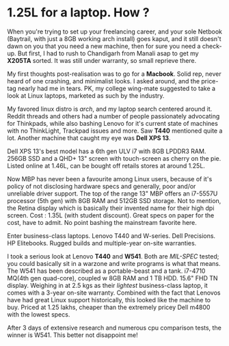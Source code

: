 # 1.25L for a laptop. How ?

When you're trying to set up your freelancing career, and your sole Netbook (Baytrail, with just a 8GB working arch install) goes kaput, and it still doesn't dawn on you that you need a new machine, then for sure you need a check-up. But first, I had to rush to Chandigarh from Manali asap to get my **X205TA** sorted. It was still under warranty, so small reprieve there. 

My first thoughts post-realisation was to go for a **Macbook**. Solid rep, never heard of one crashing, and minimalist looks. I asked around, and the price-tag nearly had me in tears. PK, my college wing-mate suggested to take a look at Linux laptops, marketed as such by the industry. 

My favored linux distro is *arch*, and my laptop search centered around it. Reddit threads and others had a number of people passionately advocating for Thinkpads, while also bashing Lenovo for it's current state of machines with no ThinkLight, Trackpad issues and more. Saw **T440** mentioned quite a lot. Another machine that caught my eye was **Dell XPS 13**. 

Dell XPS 13's best model has a 6th gen ULV i7 with 8GB LPDDR3 RAM. 256GB SSD and a QHD+ 13" screen with touch-screen as cherry on the pie. Listed online at 1.46L, can be bought off retails stores at around 1.25L. 

Now MBP has never been a favourite among Linux users, because of it's policy of not disclosing hardware specs and generally, poor and/or unreliable driver support. The top of the range 13" MBP offers an i7-5557U processor (5th gen) with 8GB RAM and 512GB SSD storage. Not to mention, the Retina display which is basically their invented name for their high dpi screen. Cost : 1.35L (with student discount). Great specs on paper for the cost, have to admit. No point bashing the mainstream favorite here.

Enter business-class laptops. Lenovo T440 and W-series. Dell Precisions. HP Elitebooks. Rugged builds and multiple-year on-site warranties. 

I took a serious look at Lenovo **T440** and **W541**. Both are *MIL-SPEC* tested; you could basically sit in a warzone and write programs is what that means. The W541 has been described as a portable-beast and a tank. i7-4710 MQ(4th gen quad-core), coupled w 8GB RAM and 1 TB HDD. 15.6" FHD TN display. Weighing in at 2.5 kgs as their *lightest* business-class laptop, it comes with a 3-year on-site warranty. Combined with the fact that Lenovos have had great Linux support historically, this looked like the machine to buy. Priced at 1.25 lakhs, cheaper than the extremely pricey Dell m4800 with the lowest specs.

After 3 days of extensive research and numerous cpu comparison tests, the winner is W541. This better not disappoint me! 
